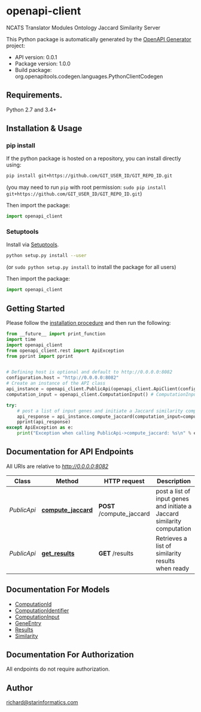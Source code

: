 # openapi-client
NCATS Translator Modules Ontology Jaccard Similarity Server

This Python package is automatically generated by the [OpenAPI Generator](https://openapi-generator.tech) project:

- API version: 0.0.1
- Package version: 1.0.0
- Build package: org.openapitools.codegen.languages.PythonClientCodegen

## Requirements.

Python 2.7 and 3.4+

## Installation & Usage
### pip install

If the python package is hosted on a repository, you can install directly using:

```sh
pip install git+https://github.com/GIT_USER_ID/GIT_REPO_ID.git
```
(you may need to run `pip` with root permission: `sudo pip install git+https://github.com/GIT_USER_ID/GIT_REPO_ID.git`)

Then import the package:
```python
import openapi_client 
```

### Setuptools

Install via [Setuptools](http://pypi.python.org/pypi/setuptools).

```sh
python setup.py install --user
```
(or `sudo python setup.py install` to install the package for all users)

Then import the package:
```python
import openapi_client
```

## Getting Started

Please follow the [installation procedure](#installation--usage) and then run the following:

```python
from __future__ import print_function
import time
import openapi_client
from openapi_client.rest import ApiException
from pprint import pprint


# Defining host is optional and default to http://0.0.0.0:8082
configuration.host = "http://0.0.0.0:8082"
# Create an instance of the API class
api_instance = openapi_client.PublicApi(openapi_client.ApiClient(configuration))
computation_input = openapi_client.ComputationInput() # ComputationInput | List of input genes upon which to compute Jaccard similarity  (optional)

try:
    # post a list of input genes and initiate a Jaccard similarity computation
    api_response = api_instance.compute_jaccard(computation_input=computation_input)
    pprint(api_response)
except ApiException as e:
    print("Exception when calling PublicApi->compute_jaccard: %s\n" % e)

```

## Documentation for API Endpoints

All URIs are relative to *http://0.0.0.0:8082*

Class | Method | HTTP request | Description
------------ | ------------- | ------------- | -------------
*PublicApi* | [**compute_jaccard**](docs/PublicApi.md#compute_jaccard) | **POST** /compute_jaccard | post a list of input genes and initiate a Jaccard similarity computation
*PublicApi* | [**get_results**](docs/PublicApi.md#get_results) | **GET** /results | Retrieves a list of similarity results when ready 


## Documentation For Models

 - [ComputationId](docs/ComputationId.md)
 - [ComputationIdentifier](docs/ComputationIdentifier.md)
 - [ComputationInput](docs/ComputationInput.md)
 - [GeneEntry](docs/GeneEntry.md)
 - [Results](docs/Results.md)
 - [Similarity](docs/Similarity.md)


## Documentation For Authorization

 All endpoints do not require authorization.

## Author

richard@starinformatics.com


